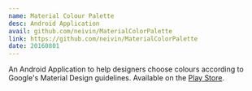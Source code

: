```yaml
---
name: Material Colour Palette 
desc: Android Application
avail: github.com/neivin/MaterialColorPalette
link: https://github.com/neivin/MaterialColorPalette
date: 20160801
---
```


An Android Application to help designers choose colours according to Google's Material Design guidelines. Available on the [Play Store](https://play.google.com/store/apps/details?id=com.neivin.materialcolorpalette).
